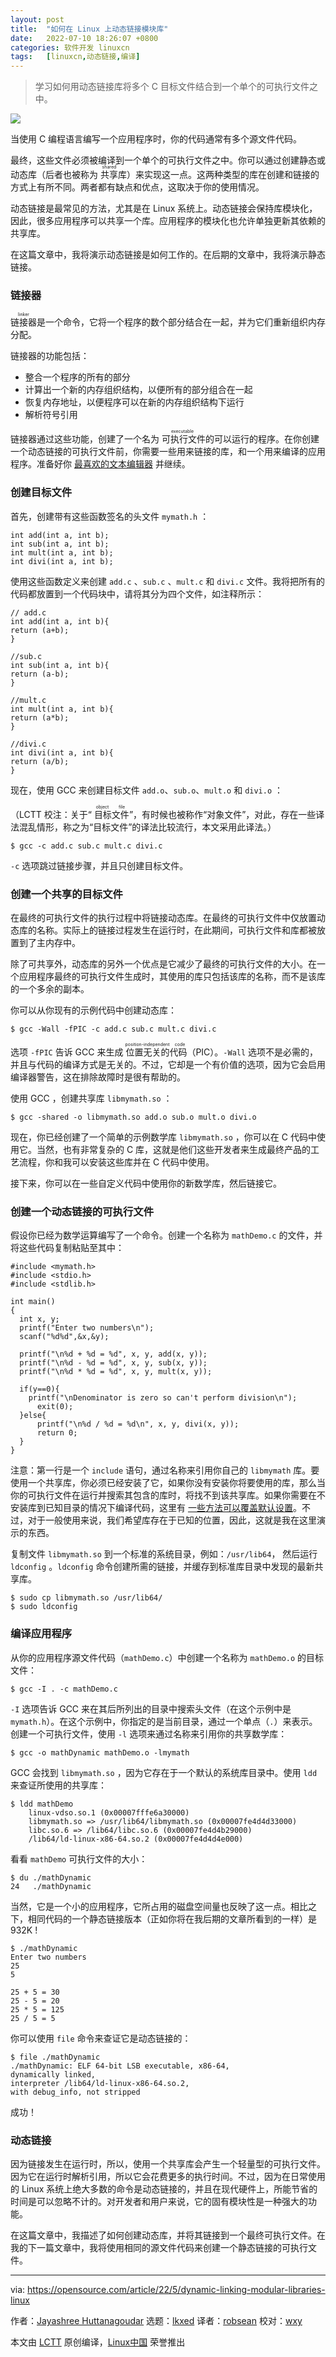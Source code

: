 ```yaml
---
layout: post
title:	"如何在 Linux 上动态链接模块库"
date:	2022-07-10 18:26:07 +0800 
categories:	软件开发 linuxcn 
tags:	[linuxcn,动态链接,编译]
---
```




> 
> 学习如何用动态链接库将多个 C 目标文件结合到一个单个的可执行文件之中。
> 
> 
> 


![](/Asserts/Images/album/202207/10/182540caie7ldrefflffah.jpg)


当使用 C 编程语言编写一个应用程序时，你的代码通常有多个源文件代码。


最终，这些文件必须被编译到一个单个的可执行文件之中。你可以通过创建静态或动态库（后者也被称为 <ruby> 共享 <rt>  shared </rt></ruby> 库）来实现这一点。这两种类型的库在创建和链接的方式上有所不同。两者都有缺点和优点，这取决于你的使用情况。


动态链接是最常见的方法，尤其是在 Linux 系统上。动态链接会保持库模块化，因此，很多应用程序可以共享一个库。应用程序的模块化也允许单独更新其依赖的共享库。


在这篇文章中，我将演示动态链接是如何工作的。在后期的文章中，我将演示静态链接。


### 链接器


<ruby> 链接器 <rt>  linker </rt></ruby>是一个命令，它将一个程序的数个部分结合在一起，并为它们重新组织内存分配。


链接器的功能包括：


* 整合一个程序的所有的部分
* 计算出一个新的内存组织结构，以便所有的部分组合在一起
* 恢复内存地址，以便程序可以在新的内存组织结构下运行
* 解析符号引用


链接器通过这些功能，创建了一个名为<ruby> 可执行文件 <rt>  executable </rt></ruby>的可以运行的程序。在你创建一个动态链接的可执行文件前，你需要一些用来链接的库，和一个用来编译的应用程序。准备好你 [最喜欢的文本编辑器](https://opensource.com/article/21/2/open-source-text-editors) 并继续。


### 创建目标文件


首先，创建带有这些函数签名的头文件 `mymath.h` ：



```
int add(int a, int b);
int sub(int a, int b);
int mult(int a, int b);
int divi(int a, int b);

```

使用这些函数定义来创建 `add.c` 、`sub.c` 、`mult.c` 和 `divi.c` 文件。我将把所有的代码都放置到一个代码块中，请将其分为四个文件，如注释所示：



```
// add.c
int add(int a, int b){
return (a+b);
}

//sub.c
int sub(int a, int b){
return (a-b);
}

//mult.c
int mult(int a, int b){
return (a*b);
}

//divi.c
int divi(int a, int b){
return (a/b);
}

```

现在，使用 GCC 来创建目标文件 `add.o`、`sub.o`、`mult.o` 和 `divi.o` ：


（LCTT 校注：关于“<ruby> 目标文件 <rt>  object file </rt></ruby>”，有时候也被称作“对象文件”，对此，存在一些译法混乱情形，称之为“目标文件”的译法比较流行，本文采用此译法。）



```
$ gcc -c add.c sub.c mult.c divi.c

```

`-c` 选项跳过链接步骤，并且只创建目标文件。


### 创建一个共享的目标文件


在最终的可执行文件的执行过程中将链接动态库。在最终的可执行文件中仅放置动态库的名称。实际上的链接过程发生在运行时，在此期间，可执行文件和库都被放置到了主内存中。


除了可共享外，动态库的另外一个优点是它减少了最终的可执行文件的大小。在一个应用程序最终的可执行文件生成时，其使用的库只包括该库的名称，而不是该库的一个多余的副本。


你可以从你现有的示例代码中创建动态库：



```
$ gcc -Wall -fPIC -c add.c sub.c mult.c divi.c

```

选项 `-fPIC` 告诉 GCC 来生成<ruby> 位置无关的代码 <rt>  position-independent code </rt></ruby>（PIC）。`-Wall` 选项不是必需的，并且与代码的编译方式是无关的。不过，它却是一个有价值的选项，因为它会启用编译器警告，这在排除故障时是很有帮助的。


使用 GCC ，创建共享库 `libmymath.so` ：



```
$ gcc -shared -o libmymath.so add.o sub.o mult.o divi.o

```

现在，你已经创建了一个简单的示例数学库 `libmymath.so` ，你可以在 C 代码中使用它。当然，也有非常复杂的 C 库，这就是他们这些开发者来生成最终产品的工艺流程，你和我可以安装这些库并在 C 代码中使用。


接下来，你可以在一些自定义代码中使用你的新数学库，然后链接它。


### 创建一个动态链接的可执行文件


假设你已经为数学运算编写了一个命令。创建一个名称为 `mathDemo.c` 的文件，并将这些代码复制粘贴至其中：



```
#include <mymath.h>
#include <stdio.h>
#include <stdlib.h>

int main()
{
  int x, y;
  printf("Enter two numbers\n");
  scanf("%d%d",&x,&y);
 
  printf("\n%d + %d = %d", x, y, add(x, y));
  printf("\n%d - %d = %d", x, y, sub(x, y));
  printf("\n%d * %d = %d", x, y, mult(x, y));

  if(y==0){
    printf("\nDenominator is zero so can't perform division\n");
      exit(0);
  }else{
      printf("\n%d / %d = %d\n", x, y, divi(x, y));
      return 0;
  }
}

```

注意：第一行是一个 `include` 语句，通过名称来引用你自己的 `libmymath` 库。要使用一个共享库，你必须已经安装了它，如果你没有安装你将要使用的库，那么当你的可执行文件在运行并搜索其包含的库时，将找不到该共享库。如果你需要在不安装库到已知目录的情况下编译代码，这里有 [一些方法可以覆盖默认设置](https://opensource.com/article/22/5/compile-code-ldlibrarypath)。不过，对于一般使用来说，我们希望库存在于已知的位置，因此，这就是我在这里演示的东西。


复制文件 `libmymath.so` 到一个标准的系统目录，例如：`/usr/lib64`， 然后运行 `ldconfig` 。`ldconfig` 命令创建所需的链接，并缓存到标准库目录中发现的最新共享库。



```
$ sudo cp libmymath.so /usr/lib64/
$ sudo ldconfig

```

### 编译应用程序


从你的应用程序源文件代码（`mathDemo.c`）中创建一个名称为 `mathDemo.o` 的目标文件：



```
$ gcc -I . -c mathDemo.c

```

`-I` 选项告诉 GCC 来在其后所列出的目录中搜索头文件（在这个示例中是 `mymath.h`）。在这个示例中，你指定的是当前目录，通过一个单点（`.`）来表示。创建一个可执行文件，使用 `-l` 选项来通过名称来引用你的共享数学库：



```
$ gcc -o mathDynamic mathDemo.o -lmymath

```

GCC 会找到 `libmymath.so` ，因为它存在于一个默认的系统库目录中。使用 `ldd` 来查证所使用的共享库：



```
$ ldd mathDemo
    linux-vdso.so.1 (0x00007fffe6a30000)
    libmymath.so => /usr/lib64/libmymath.so (0x00007fe4d4d33000)
    libc.so.6 => /lib64/libc.so.6 (0x00007fe4d4b29000)
    /lib64/ld-linux-x86-64.so.2 (0x00007fe4d4d4e000)

```

看看 `mathDemo` 可执行文件的大小：



```
$ du ./mathDynamic
24   ./mathDynamic

```

当然，它是一个小的应用程序，它所占用的磁盘空间量也反映了这一点。相比之下，相同代码的一个静态链接版本（正如你将在我后期的文章所看到的一样）是 932K !



```
$ ./mathDynamic
Enter two numbers
25
5

25 + 5 = 30
25 - 5 = 20
25 * 5 = 125
25 / 5 = 5

```

你可以使用 `file` 命令来查证它是动态链接的：



```
$ file ./mathDynamic
./mathDynamic: ELF 64-bit LSB executable, x86-64,
dynamically linked,
interpreter /lib64/ld-linux-x86-64.so.2,
with debug_info, not stripped

```

成功！


### 动态链接


因为链接发生在运行时，所以，使用一个共享库会产生一个轻量型的可执行文件。因为它在运行时解析引用，所以它会花费更多的执行时间。不过，因为在日常使用的 Linux 系统上绝大多数的命令是动态链接的，并且在现代硬件上，所能节省的时间是可以忽略不计的。对开发者和用户来说，它的固有模块性是一种强大的功能。


在这篇文章中，我描述了如何创建动态库，并将其链接到一个最终可执行文件。在我的下一篇文章中，我将使用相同的源文件代码来创建一个静态链接的可执行文件。




---


via: <https://opensource.com/article/22/5/dynamic-linking-modular-libraries-linux>


作者：[Jayashree Huttanagoudar](https://opensource.com/users/jayashree-huttanagoudar) 选题：[lkxed](https://github.com/lkxed) 译者：[robsean](https://github.com/robsean) 校对：[wxy](https://github.com/wxy)


本文由 [LCTT](https://github.com/LCTT/TranslateProject) 原创编译，[Linux中国](https://linux.cn/) 荣誉推出
